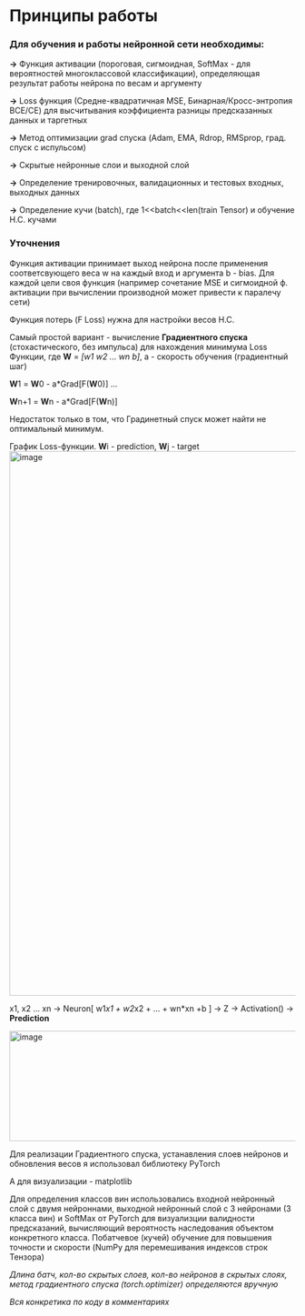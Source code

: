 # Принципы работы

### Для обучения и работы нейронной сети необходимы:

**->** Функция активации (пороговая, сигмоидная, SoftMax - для вероятностей многоклассовой классификации), определяющая результат работы нейрона по весам и аргументу

**->** Loss функция (Средне-квадратичная MSE, Бинарная/Кросс-энтропия BCE/CE) для высчитывания коэффициента разницы предсказанных данных и таргетных

**->** Метод оптимизации grad спуска (Adam, EMA, Rdrop, RMSprop, град. спуск с испульсом)

**->** Скрытые нейронные слои и выходной слой

**->** Определение тренировочных, валидационных и тестовых входных, выходных данных

**->** Определение кучи (batch), где 1<<batch<<len(train Tensor) и обучение Н.С. кучами

### Уточнения
Функция активации принимает выход нейрона после применения соответсвующего веса w на каждый вход и аргумента b - bias. Для каждой цели своя функция (например сочетание MSE и сигмоидной ф. активации при вычислении производной может привести к паралечу сети)

Функция потерь (F Loss) нужна для настройки весов Н.С.

Самый простой вариант - вычисление **Градиентного спуска** (стохастического, без импульса) для нахождения минимума Loss Функции, где **W** = *[w1 w2 ... wn b]*, a - скорость обучения (градиентный шаг)

**W**1 = **W**0 - a*Grad[F(**W**0)]
...

**W**n+1 = **W**n - a*Grad[F(**W**n)]

Недостаток только в том, что Градинетный спуск может найти не оптимальный минимум.

График Loss-функции. **W**i - prediction, **W**j - target
<img width="1278" height="958" alt="image" src="https://github.com/user-attachments/assets/2bfc1205-1e2a-4117-ab38-47414a7b5ce1" />



x1, x2 ... xn -> Neuron[ w1*x1 + w2*x2 + ... + wn*xn +b ] -> Z -> Activation() -> **Prediction**

<img width="766" height="194" alt="image" src="https://github.com/user-attachments/assets/a5ea4ca0-f991-49b6-abfa-1734f54975b5" />



Для реализации Градиентного спуска, устанавления слоев нейронов и обновления весов я использовал библиотеку PyTorch

А для визуализации - matplotlib

Для определения классов вин использовались входной нейронный слой с двумя нейроннами, выходной нейронный слой с 3 нейронами (3 класса вин) и SoftMax от PyTorch для визуализции валидности предсказаний, вычисляющий вероятность наследования объектом конкретного класса. 
Побатчевое (кучей) обучение для повышения точности и скорости (NumPy для перемешивания индексов строк Тензора)

*Длина батч, кол-во скрытых слоев, кол-во нейронов в скрытых слоях, метод градиентного спуска (torch.optimizer) определяются вручную*

*Вся конкретика по коду в комментариях*
